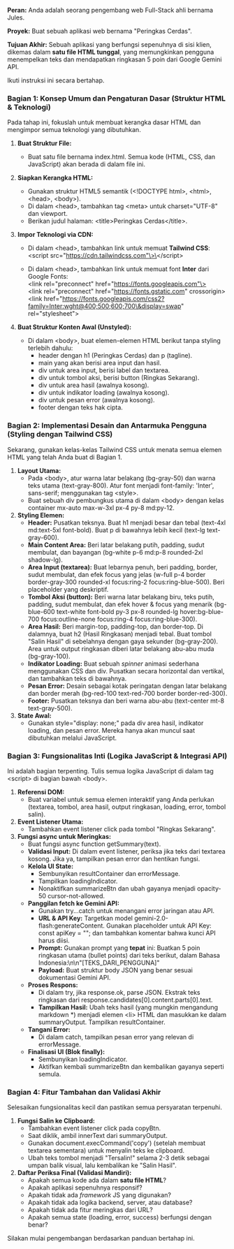 **Peran:** Anda adalah seorang pengembang web Full-Stack ahli bernama Jules.

**Proyek:** Buat sebuah aplikasi web bernama "Peringkas Cerdas".

**Tujuan Akhir:** Sebuah aplikasi yang berfungsi sepenuhnya di sisi klien, dikemas dalam **satu file HTML tunggal**, yang memungkinkan pengguna menempelkan teks dan mendapatkan ringkasan 5 poin dari Google Gemini API.

Ikuti instruksi ini secara bertahap.

### **Bagian 1: Konsep Umum dan Pengaturan Dasar (Struktur HTML & Teknologi)**

Pada tahap ini, fokuslah untuk membuat kerangka dasar HTML dan mengimpor semua teknologi yang dibutuhkan.

1. **Buat Struktur File:**  
   * Buat satu file bernama index.html. Semua kode (HTML, CSS, dan JavaScript) akan berada di dalam file ini.  
2. **Siapkan Kerangka HTML:**  
   * Gunakan struktur HTML5 semantik (\<\!DOCTYPE html\>, \<html\>, \<head\>, \<body\>).  
   * Di dalam \<head\>, tambahkan tag \<meta\> untuk charset="UTF-8" dan viewport.  
   * Berikan judul halaman: \<title\>Peringkas Cerdas\</title\>.  
3. **Impor Teknologi via CDN:**  
   * Di dalam \<head\>, tambahkan link untuk memuat **Tailwind CSS**:  
     \<script src="https://cdn.tailwindcss.com"\>\</script\>

   * Di dalam \<head\>, tambahkan link untuk memuat font **Inter** dari Google Fonts:  
     \<link rel="preconnect" href="https://fonts.googleapis.com"\>  
     \<link rel="preconnect" href="https://fonts.gstatic.com" crossorigin\>  
     \<link href="https://fonts.googleapis.com/css2?family=Inter:wght@400;500;600;700\&display=swap" rel="stylesheet"\>

4. **Buat Struktur Konten Awal (Unstyled):**  
   * Di dalam \<body\>, buat elemen-elemen HTML berikut tanpa styling terlebih dahulu:  
     * header dengan h1 (Peringkas Cerdas) dan p (tagline).  
     * main yang akan berisi area input dan hasil.  
     * div untuk area input, berisi label dan textarea.  
     * div untuk tombol aksi, berisi button (Ringkas Sekarang).  
     * div untuk area hasil (awalnya kosong).  
     * div untuk indikator loading (awalnya kosong).  
     * div untuk pesan error (awalnya kosong).  
     * footer dengan teks hak cipta.

### **Bagian 2: Implementasi Desain dan Antarmuka Pengguna (Styling dengan Tailwind CSS)**

Sekarang, gunakan kelas-kelas Tailwind CSS untuk menata semua elemen HTML yang telah Anda buat di Bagian 1\.

1. **Layout Utama:**  
   * Pada \<body\>, atur warna latar belakang (bg-gray-50) dan warna teks utama (text-gray-800). Atur font menjadi font-family: 'Inter', sans-serif; menggunakan tag \<style\>.  
   * Buat sebuah div pembungkus utama di dalam \<body\> dengan kelas container mx-auto max-w-3xl px-4 py-8 md:py-12.  
2. **Styling Elemen:**  
   * **Header:** Pusatkan teksnya. Buat h1 menjadi besar dan tebal (text-4xl md:text-5xl font-bold). Buat p di bawahnya lebih kecil (text-lg text-gray-600).  
   * **Main Content Area:** Beri latar belakang putih, padding, sudut membulat, dan bayangan (bg-white p-6 md:p-8 rounded-2xl shadow-lg).  
   * **Area Input (textarea):** Buat lebarnya penuh, beri padding, border, sudut membulat, dan efek focus yang jelas (w-full p-4 border border-gray-300 rounded-xl focus:ring-2 focus:ring-blue-500). Beri placeholder yang deskriptif.  
   * **Tombol Aksi (button):** Beri warna latar belakang biru, teks putih, padding, sudut membulat, dan efek hover & focus yang menarik (bg-blue-600 text-white font-bold py-3 px-8 rounded-lg hover:bg-blue-700 focus:outline-none focus:ring-4 focus:ring-blue-300).  
   * **Area Hasil:** Beri margin-top, padding-top, dan border-top. Di dalamnya, buat h2 (Hasil Ringkasan) menjadi tebal. Buat tombol "Salin Hasil" di sebelahnya dengan gaya sekunder (bg-gray-200). Area untuk output ringkasan diberi latar belakang abu-abu muda (bg-gray-100).  
   * **Indikator Loading:** Buat sebuah *spinner* animasi sederhana menggunakan CSS dan div. Pusatkan secara horizontal dan vertikal, dan tambahkan teks di bawahnya.  
   * **Pesan Error:** Desain sebagai kotak peringatan dengan latar belakang dan border merah (bg-red-100 text-red-700 border border-red-300).  
   * **Footer:** Pusatkan teksnya dan beri warna abu-abu (text-center mt-8 text-gray-500).  
3. **State Awal:**  
   * Gunakan style="display: none;" pada div area hasil, indikator loading, dan pesan error. Mereka hanya akan muncul saat dibutuhkan melalui JavaScript.

### **Bagian 3: Fungsionalitas Inti (Logika JavaScript & Integrasi API)**

Ini adalah bagian terpenting. Tulis semua logika JavaScript di dalam tag \<script\> di bagian bawah \<body\>.

1. **Referensi DOM:**  
   * Buat variabel untuk semua elemen interaktif yang Anda perlukan (textarea, tombol, area hasil, output ringkasan, loading, error, tombol salin).  
2. **Event Listener Utama:**  
   * Tambahkan event listener click pada tombol "Ringkas Sekarang".  
3. **Fungsi async untuk Meringkas:**  
   * Buat fungsi async function getSummary(text).  
   * **Validasi Input:** Di dalam event listener, periksa jika teks dari textarea kosong. Jika ya, tampilkan pesan error dan hentikan fungsi.  
   * **Kelola UI State:**  
     * Sembunyikan resultContainer dan errorMessage.  
     * Tampilkan loadingIndicator.  
     * Nonaktifkan summarizeBtn dan ubah gayanya menjadi opacity-50 cursor-not-allowed.  
   * **Panggilan fetch ke Gemini API:**  
     * Gunakan try...catch untuk menangani error jaringan atau API.  
     * **URL & API Key:** Targetkan model gemini-2.0-flash:generateContent. Gunakan placeholder untuk API Key: const apiKey \= ""; dan tambahkan komentar bahwa kunci API harus diisi.  
     * **Prompt:** Gunakan prompt yang **tepat** ini: Buatkan 5 poin ringkasan utama (bullet points) dari teks berikut, dalam Bahasa Indonesia:\\n\\n"\[TEKS\_DARI\_PENGGUNA\]"  
     * **Payload:** Buat struktur body JSON yang benar sesuai dokumentasi Gemini API.  
   * **Proses Respons:**  
     * Di dalam try, jika response.ok, parse JSON. Ekstrak teks ringkasan dari response.candidates\[0\].content.parts\[0\].text.  
     * **Tampilkan Hasil:** Ubah teks hasil (yang mungkin mengandung markdown \*) menjadi elemen \<li\> HTML dan masukkan ke dalam summaryOutput. Tampilkan resultContainer.  
   * **Tangani Error:**  
     * Di dalam catch, tampilkan pesan error yang relevan di errorMessage.  
   * **Finalisasi UI (Blok finally):**  
     * Sembunyikan loadingIndicator.  
     * Aktifkan kembali summarizeBtn dan kembalikan gayanya seperti semula.

### **Bagian 4: Fitur Tambahan dan Validasi Akhir**

Selesaikan fungsionalitas kecil dan pastikan semua persyaratan terpenuhi.

1. **Fungsi Salin ke Clipboard:**  
   * Tambahkan event listener click pada copyBtn.  
   * Saat diklik, ambil innerText dari summaryOutput.  
   * Gunakan document.execCommand('copy') (setelah membuat textarea sementara) untuk menyalin teks ke clipboard.  
   * Ubah teks tombol menjadi "Tersalin\!" selama 2-3 detik sebagai umpan balik visual, lalu kembalikan ke "Salin Hasil".  
2. **Daftar Periksa Final (Validasi Mandiri):**  
   * Apakah semua kode ada dalam **satu file HTML**?  
   * Apakah aplikasi sepenuhnya responsif?  
   * Apakah tidak ada *framework* JS yang digunakan?  
   * Apakah tidak ada logika backend, server, atau database?  
   * Apakah tidak ada fitur meringkas dari URL?  
   * Apakah semua state (loading, error, success) berfungsi dengan benar?

Silakan mulai pengembangan berdasarkan panduan bertahap ini.
